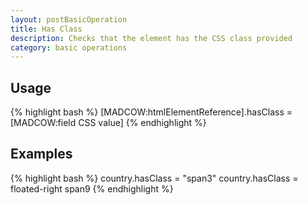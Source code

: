 ```yaml
---
layout: postBasicOperation
title: Has Class
description: Checks that the element has the CSS class provided
category: basic operations
---
```


## Usage

{% highlight bash %}
[MADCOW:htmlElementReference].hasClass = [MADCOW:field CSS value]
{% endhighlight %}

## Examples

{% highlight bash %}
country.hasClass = "span3"
country.hasClass = floated-right span9
{% endhighlight %}


